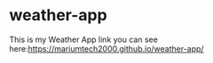 # weather-app

This is my Weather App link you can see here:https://mariumtech2000.github.io/weather-app/
